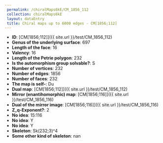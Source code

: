 ```yaml
--- 
 permalink: /chiralMaps6kE/CM_1856_112 
 collection: chiralMaps6kE
 layout: dataEntry
 title: Chiral maps up to 6000 edges - CM[1856;112]
---
```


- **ID**: [CM[1856;112]]({{ site.url }}/test/CM_1856_112)
- **Genus of the underlying surface**: 697
- **Length of the face**: 16
- **Valency**: 16
- **Length of the Petrie polygon**: 232
- **Is the automorphism group solvable?**: S
- **Number of vertices**: 232
- **Number of edges**: 1856
- **Number of faces**: 232
- **The map is self-**: Du
- **Dual map**: [CM[1856;112]]({{ site.url }}/test/CM_1856_112)
- **Mirror (enantihomorphic) map**: [CM[1856;116]]({{ site.url }}/test/CM_1856_116)
- **Dual of the mirror image**: [CM[1856;116]]({{ site.url }}/test/CM_1856_116)
- **Z_q-Exponent?**: 2
- **No idea**:  15:116
- **No idea**: Y
- **No idea**: Y
- **Skeleton**: Sk(232;3)^4
- **Some other kind of skeleton**: nan
